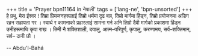 +++
title = 'Prayer bpn11164 in नेपाली'
tags = ['lang-ne', 'bpn-unsorted']
+++
हे प्रभु, मेरा ईश्वर ! तिम्रा प्रियजनहरूलाई तिम्रो धर्ममा दृढ बन्न, तिम्रो मार्गमा हिंड्न, तिम्रो प्रयोजनमा अडिग रहन सहायता गर । स्वार्थ र कामनाको प्रहारलाई सामना गर्न अनि तिम्रो दैवी मार्गको प्रकाशमा हिंड्न उनीहरूमाथि कृपा राख । तिमी नै शक्तिशाली, दयालु, आत्म–परिपूर्ण, कृपालु, करुणामय, सर्व–शक्तिमान्, सर्व– दानी छौ ।

-- Abdu'l-Bahá
